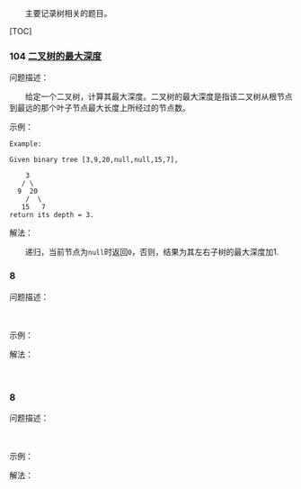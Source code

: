 　　主要记录树相关的题目。

[TOC]

### 104 [二叉树的最大深度](../java/com/ckm/tree/Solution104.java)
问题描述：

　　给定一个二叉树，计算其最大深度。二叉树的最大深度是指该二叉树从根节点到最远的那个叶子节点最大长度上所经过的节点数。

示例：

```
Example:

Given binary tree [3,9,20,null,null,15,7],

    3
   / \
  9  20
    /  \
   15   7
return its depth = 3.
```

解法：

　　递归，当前节点为`null`时返回`0`，否则，结果为其左右子树的最大深度加1.

### 8 [](../java/com/ckm/tree/Solution1.java)
问题描述：

　　

示例：


解法：

　　

### 8 [](../java/com/ckm/tree/Solution1.java)
问题描述：

　　

示例：


解法：

　　